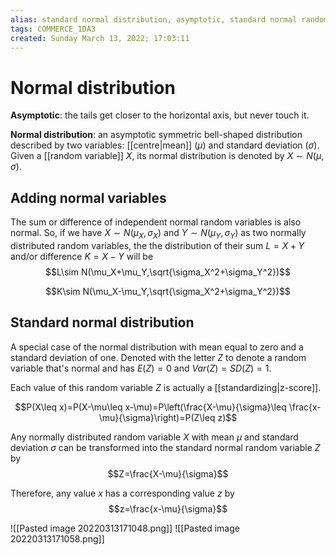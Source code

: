 ```yaml
---
alias: standard normal distribution, asymptotic, standard normal random variable
tags: COMMERCE_1DA3
created: Sunday March 13, 2022; 17:03:11 
---
```

# Normal distribution
**Asymptotic**: the tails get closer to the horizontal axis, but never touch it. 

**Normal distribution**: an asymptotic symmetric bell-shaped distribution described by two variables: [[centre|mean]] ($\mu$) and standard deviation ($\sigma$). Given a [[random variable]] $X$, its normal distribution is denoted by $X \sim N(\mu, \sigma)$. 

## Adding normal variables
The sum or difference of independent normal random variables is also normal. So, if we have $X\sim N(\mu_X,\sigma_X)$ and $Y\sim N(\mu_Y,\sigma_Y)$ as two normally distributed random variables, the the distribution of their sum $L=X+Y$ and/or difference $K=X-Y$ will be
$$L\sim N(\mu_X+\mu_Y,\sqrt{\sigma_X^2+\sigma_Y^2})$$

$$K\sim N(\mu_X-\mu_Y,\sqrt{\sigma_X^2+\sigma_Y^2})$$
## Standard normal distribution
A special case of the normal distribution with mean equal to zero and a standard deviation of one. Denoted with the letter $Z$ to denote a random variable that's normal and has $E(Z)=0$ and $Var(Z)=SD(Z)=1$. 

Each value of this random variable $Z$ is actually a [[standardizing|z-score]].

$$P(X\leq x)=P(X-\mu\leq x-\mu)=P\left(\frac{X-\mu}{\sigma}\leq \frac{x-\mu}{\sigma}\right)=P(Z\leq z)$$

Any normally distributed random variable $X$ with mean $\mu$ and standard deviation $\sigma$ can be transformed into the standard normal random variable $Z$ by
$$Z=\frac{X-\mu}{\sigma}$$

Therefore, any value $x$ has a corresponding value $z$ by
$$z=\frac{x-\mu}{\sigma}$$

![[Pasted image 20220313171048.png]]
![[Pasted image 20220313171058.png]]